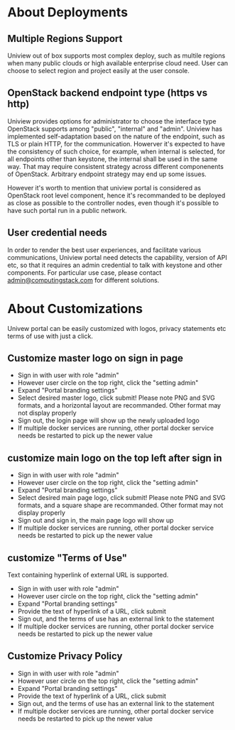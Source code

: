 # About Deployments

## Multiple Regions Support

Uniview out of box supports most complex deploy, such as multile regions when many public clouds or high available enterprise cloud need. User can choose to select region and project easily at the user console.

## OpenStack backend endpoint type (https vs http) 

Uniview provides options for administrator to choose the interface type OpenStack supports among "public", "internal" and "admin". Uniview has implemented self-adaptation based on the nature of the endpoint, such as TLS or plain HTTP, for the communication.  Howerver it's expected to have the consistency of such choice, for example, when internal is selected, for all endpoints other than keystone, the internal shall be used in the same way. That may require consistent strategy across different componenents of OpenStack. Arbitrary endpoint strategy may end up some issues.

However it's worth to mention that uniview portal is considered as OpenStack root level component, hence it's recommanded to be deployed as close as possible to the controller nodes, even though it's possible to have such portal run in a public network.

## User credential needs

In order to render the best user experiences, and facilitate various communications, Uniview portal need detects the capability, version of API etc, so that it requires an admin credential to talk with keystone and other components.  For particular use case, please contact admin@computingstack.com for different solutions.

# About Customizations

Univew portal can be easily customized with logos, privacy statements etc terms of use with just a click. 

## Customize master logo on sign in page

- Sign in with user with role "admin"
- However user circle on the top right, click the "setting admin"
- Expand "Portal branding settings" 
- Select desired master logo, click submit! Please note PNG and SVG formats, and a horizontal layout are recommanded. Other format may not display properly
- Sign out, the login page will show up the newly uploaded logo
- If multiple docker services are running, other portal docker service needs be restarted to pick up the newer value

## customize main logo on the top left after sign in

- Sign in with user with role "admin"
- However user circle on the top right, click the "setting admin"
- Expand "Portal branding settings" 
- Select desired main page logo, click submit! Please note PNG and SVG formats, and a square shape are recommanded. Other format may not display properly
- Sign out and sign in, the main page logo will show up
- If multiple docker services are running, other portal docker service needs be restarted to pick up the newer value

## customize "Terms of Use"
Text containing hyperlink of external URL is supported. 
- Sign in with user with role "admin"
- However user circle on the top right, click the "setting admin"
- Expand "Portal branding settings" 
- Provide the text of hyperlink of a URL, click submit
- Sign out, and the terms of use has an external link to the statement
- If multiple docker services are running, other portal docker service needs be restarted to pick up the newer value

## Customize Privacy Policy

- Sign in with user with role "admin"
- However user circle on the top right, click the "setting admin"
- Expand "Portal branding settings" 
- Provide the text of hyperlink of a URL, click submit
- Sign out, and the terms of use has an external link to the statement
- If multiple docker services are running, other portal docker service needs be restarted to pick up the newer value
